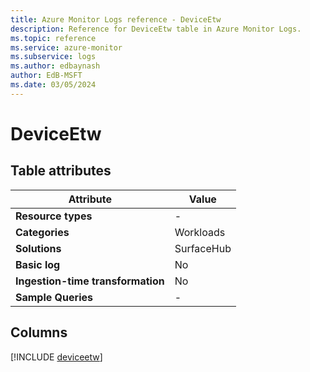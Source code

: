 ```yaml
---
title: Azure Monitor Logs reference - DeviceEtw
description: Reference for DeviceEtw table in Azure Monitor Logs.
ms.topic: reference
ms.service: azure-monitor
ms.subservice: logs
ms.author: edbaynash
author: EdB-MSFT
ms.date: 03/05/2024
---
```


# DeviceEtw




## Table attributes

|Attribute|Value|
|---|---|
|**Resource types**|-|
|**Categories**|Workloads|
|**Solutions**| SurfaceHub|
|**Basic log**|No|
|**Ingestion-time transformation**|No|
|**Sample Queries**|-|



## Columns
  
[!INCLUDE [deviceetw](.././tables/includes/deviceetw-include.md)]
